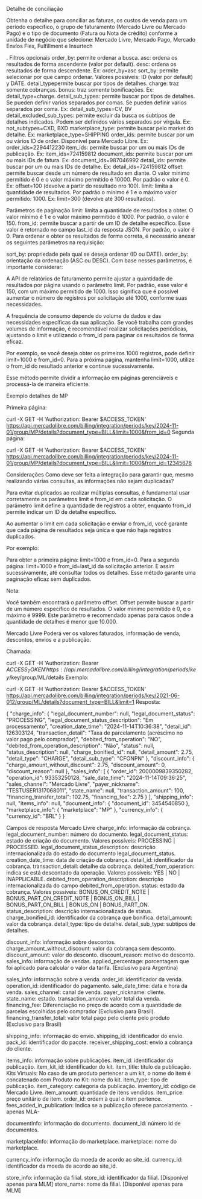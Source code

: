Detalhe de conciliação

Obtenha o detalhe para conciliar as faturas, os custos de venda para um período específico, o grupo de faturamento (Mercado Livre ou Mercado Pago) e o tipo de documento (Fatura ou Nota de crédito) conforme a unidade de negócio que selecione: Mercado Livre, Mercado Pago, Mercado Envíos Flex, Fulfillment e Insurtech

.
Filtros opcionais
order_by: permite ordenar a busca.
asc: ordena os resultados de forma ascendente (valor por default).
desc: ordena os resultados de forma descendente.
Ex: order_by=asc
sort_by: permite selecionar por que campo ordenar. Valores possíveis: ID (valor por default) y DATE.
detail_typepermite buscar por tipos de detalhes.
charge: traz somente cobranças.
bonus: traz somente bonificações.
Ex: detail_type=charge.
detail_sub_types: permite buscar por tipos de detalhes. Se pueden definir varios separados por comas. Se pueden definir varios separados por coma.
Ex: detail_sub_types=CV, BV
detail_excluded_sub_types: permite excluir da busca os subtipos de detalhes indicados. Podem ser definidos vários separados por vírgula.
Ex: not_subtypes=CXD, BXD
marketplace_type: permite buscar pelo market do detalhe.
Ex: marketplace_type=SHIPPING
order_ids: permite buscar por um ou vários ID de order. Disponível para Mercado Libre.
Ex: order_ids=2294412230
item_ids: permite buscar por um ou mais IDs de publicação.
Ex: item_ids=724159812
document_ids: permite buscar por um ou mais IDs de fatura.
Ex: document_ids=987046992
detail_ids: permite buscar por um ou mais IDs de detalhe.
Ex: detail_ids=724159812
offset: permite buscar desde um número de resultado em diante. O valor mínimo permitido é 0 e o valor máximo permitido é 10000. Por padrão o valor é 0. Ex: offset=100 (devolve a partir do resultado nro 100).
limit: limita a quantidade de resultados. Por padrão o mínimo é 1 e o máximo valor permitido: 1000.
Ex: limit=300 (devolve até 300 resultados).

Parâmetros de paginação
limit: limita a quantidade de resultados a obter. O valor mínimo é 1 e o valor máximo permitido é 1000. Por padrão, o valor é 150.
from_id: permite buscar a partir de um ID de detalhe específico. Esse valor é retornado no campo last_id da resposta JSON. Por padrão, o valor é 0.
Para ordenar e obter os resultados de forma correta, é necessário anexar os seguintes parâmetros na requisição:

sort_by: propriedade pela qual se deseja ordenar (ID ou DATE).
order_by: orientação da ordenação (ASC ou DESC).
Com base nesses parâmetros, é importante considerar:

A API de relatórios de faturamento permite ajustar a quantidade de resultados por página usando o parâmetro limit. Por padrão, esse valor é 150, com um máximo permitido de 1000. Isso significa que é possível aumentar o número de registros por solicitação até 1000, conforme suas necessidades.

A frequência de consumo depende do volume de dados e das necessidades específicas da sua aplicação. Se você trabalha com grandes volumes de informação, é recomendável realizar solicitações periódicas, ajustando o limit e utilizando o from_id para paginar os resultados de forma eficaz.

Por exemplo, se você deseja obter os primeiros 1000 registros, pode definir limit=1000 e from_id=0. Para a próxima página, mantenha limit=1000, utilize o from_id do resultado anterior e continue sucessivamente.

Esse método permite dividir a informação em páginas gerenciáveis e processá-la de maneira eficiente.


Exemplo detalhes de MP

Primeira página:

curl -X GET -H 'Authorization: Bearer $ACCESS_TOKEN' https://api.mercadolibre.com/billing/integration/periods/key/2024-11-01/group/MP/details?document_type=BILL&limit=1000&from_id=0
Segunda página:

curl -X GET -H 'Authorization: Bearer $ACCESS_TOKEN' https://api.mercadolibre.com/billing/integration/periods/key/2024-11-01/group/MP/details?document_type=BILL&limit=1000&from_id=12345678

Considerações
Como deve ser feita a integração para garantir que, mesmo realizando várias consultas, as informações não sejam duplicadas?

Para evitar duplicados ao realizar múltiplas consultas, é fundamental usar corretamente os parâmetros limit e from_id em cada solicitação. O parâmetro limit define a quantidade de registros a obter, enquanto from_id permite indicar um ID de detalhe específico.

Ao aumentar o limit em cada solicitação e enviar o from_id, você garante que cada página de resultados seja única e que não haja registros duplicados.


Por exemplo:

Para obter a primeira página: limit=1000 e from_id=0.
Para a segunda página: limit=1000 e from_id=last_id da solicitação anterior.
E assim sucessivamente, até consultar todos os detalhes.
Esse método garante uma paginação eficaz sem duplicados.


Nota:

Você também encontrará o parâmetro offset. Offset permite buscar a partir de um número específico de resultados. O valor mínimo permitido é 0, e o máximo é 9999. Este parâmetro é recomendado apenas para casos onde a quantidade de detalhes é menor que 10.000.


Mercado Livre
Poderá ver os valores faturados, informação de venda, descontos, envios e a publicação.

Chamada:

curl -X GET -H 'Authorization: Bearer $ACCESS_TOKEN'
https://api.mercadolibre.com/billing/integration/periods/key/$key/group/ML/details
Exemplo:

curl -X GET -H 'Authorization: Bearer $ACCESS_TOKEN'
https://api.mercadolibre.com/billing/integration/periods/key/2021-06-012/group/ML/details?document_type=BILL&limit=1
Resposta:

{
    "charge_info": {
        "legal_document_number": null,
        "legal_document_status": "PROCESSING",
        "legal_document_status_description": "Em processamento",
        "creation_date_time": "2024-11-14T10:36:38",
        "detail_id": 126303124,
        "transaction_detail": "Taxa de parcelamento (acréscimo no valor pago pelo comprador)",
        "debited_from_operation": "NO",
        "debited_from_operation_description": "Não",
        "status": null,
        "status_description": null,
        "charge_bonified_id": null,
        "detail_amount": 2.75,
        "detail_type": "CHARGE",
        "detail_sub_type": "CFONPN"
    },
    "discount_info": {
        "charge_amount_without_discount": 2.75,
        "discount_amount": 0,
        "discount_reason": null
    },
    "sales_info": [
        {
            "order_id": 2000009839350282,
            "operation_id": 93353250128,
            "sale_date_time": "2024-11-14T09:36:25",
            "sales_channel": "Mercado Livre",
            "payer_nickname": "TESTUSER1317068011",
            "state_name": null,
            "transaction_amount": 100,
            "financing_transfer_total": 102.75,
            "financing_fee": 2.75
        }
    ],
    "shipping_info": null,
    "items_info": null,
    "document_info": {
        "document_id": 3454540850
    },
    "marketplace_info": {
        "marketplace": "MP"
    },
    "currency_info": {
        "currency_id": "BRL"
    }
}
       
Campos de resposta Mercado Livre
charge_info: informação da cobrança.
legal_document_number: número do documento.
legal_document_status: estado de criação do documento. Valores possíveis: PROCESSING | PROCESSED.
legal_document_status_description: descrição internacionalizada do estado do documento legal_document_status.
creation_date_time: data de criação da cobrança.
detail_id: identificador da cobrança.
transaction_detail: detalhe da cobrança.
debited_from_operation: indica se está descontado da operação. Valores possíveis: YES | NO | INAPPLICABLE.
debited_from_operation_description: descrição internacionalizada do campo debited_from_operation.
status: estado da cobrança. Valores possíveis: BONUS_ON_CREDIT_NOTE | BONUS_PART_ON_CREDIT_NOTE | BONUS_ON_BILL | BONUS_PART_ON_BILL | BONUS_ON | BONUS_PART_ON.
status_description: descrição internacionalizada de status.
charge_bonified_id: identificador da cobrança que bonifica.
detail_amount: valor da cobrança.
detail_type: tipo de detalhe.
detail_sub_type: subtipos de detalhes.

discount_info: informação sobre descontos.
charge_amount_without_discount: valor da cobrança sem desconto.
discount_amount: valor do desconto.
discount_reason: motivo do desconto.
sales_info: informação de vendas.
applied_percentage: porcentagem que foi aplicado para calcular o valor da tarifa. (Exclusivo para Argentina)

sales_info: informação sobre a venda.
order_id: identificador da venda.
operation_id: identificador do pagamento.
sale_date_time: data e hora da venda.
sales_channel: canal de venda.
payer_nickname: cliente.
state_name: estado.
transaction_amount: valor total da venda.
financing_fee: Diferenciação no preço de acordo com a quantidade de parcelas escolhidas pelo comprador (Exclusivo para Brasil).
financing_transfer_total: valor total pago pelo cliente pelo produto (Exclusivo para Brasil)

shipping_info: informação do envio.
shipping_id: identificador do envio.
pack_id: identificador do pacote.
receiver_shipping_cost: envio a cobrança do cliente.

items_info: informação sobre publicações.
item_id: identificador da publicação.
item_kit_id: identificador do kit.
item_title: título da publicação.
Kits Virtuais: No caso de um produto pertencer a um kit, o nome do item é concatenado com Produto no Kit: nome do kit.
item_type: tipo de publicação.
item_category: categoria da publicação.
inventory_id: código de Mercado Livre.
item_amount: quantidade de itens vendidos.
item_price: preço unitário de item.
order_id: ordem à qual o item pertence.
fees_added_in_publication: Indica se a publicação oferece parcelamento. -apenas MLA-

documentInfo: informação do documento.
document_id: número Id de documentos.

marketplaceInfo: informação do marketplace.
marketplace: nome do marketplace.

currency_info: informação da moeda de acordo ao site_id.
currency_id: identificador da moeda de acordo ao site_id.

store_info: informação da filial.
store_id: identificador da filial. [Disponível apenas para MLM]
store_name: nome da filial. [Disponível apenas para MLM]

